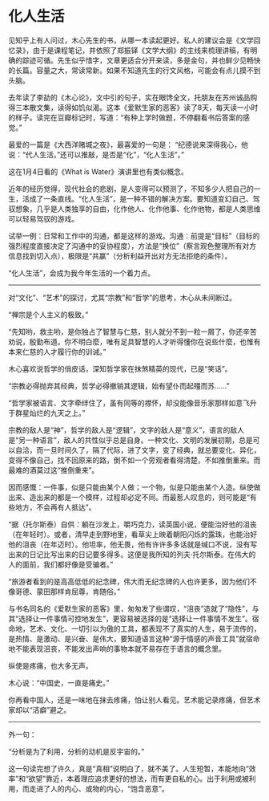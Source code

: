 # 化人生活

见知乎上有人问过，木心先生的书，从哪一本读起更好。私人的建议会是《文学回忆录》，由于是课程笔记，并依照了郑振铎《文学大纲》的主线来梳理讲稿，有明确的踪迹可循。先生似乎惜字，文章更适合分开来读，多是金句，并也鲜少见畅快的长篇。容量之大，常读常新。如果不知道先生的行文风格，可能会有点儿摸不到头脑。

去年读了李劼的《木心论》，文中引的句子，实在眼馋全文，托朋友在苏州诚品购得三本散文集，读得如饥似渴。这本《爱默生家的恶客》读了8天，每天读一小时的样子。读完在豆瓣标记时，写道：“有种上学时做题，不停翻看书后答案的感觉。”

最爱的一篇是《大西洋赌城之夜》，最喜爱的一句是：
  “纪德说来深得我心，他说：“代人生活。”还可以推敲，是否是“化”，“化人生活”。”

这在1月4日看的《What is Water》演讲里也有类似概念。

近年的经历觉得，现代社会的悲剧，是人变得可以预测了，不知多少人把自己的一生，活成了一条直线。“化人生活”，是一种不错的解决方案。要知道变幻自己、驾驭想象，几乎是人类独享的自由，化作他人、化作他事、化作他物，都是人类思维可以轻易驾驭的游戏。

试举一例：日常和工作中的沟通，都是这样的游戏。沟通：前提是“目标”（目标的强烈程度直接决定了沟通中的妥协程度），方法是“换位”（察言观色整理所有对方信息找到切入点），极限是“共赢”（分析利益开出对方无法拒绝的条件）。

“化人生活”，会成为我今年生活的一个着力点。

-----

对“文化”、“艺术”的探讨，尤其“宗教”和“哲学”的思考，木心从未间断过。

  “禅宗是个人主义的极致。”

  “先知哟，救主哟，是你独占了智慧与仁慈，别人就分不到一粒一屑了，你还辛苦劝说，殷勤布道。你不明白麼，唯有足具智慧的人才听得懂你在说些什麼，也惟有本来仁慈的人才履行你的训诫。”

木心喜欢说哲学的俏皮话，深知哲学家在抹煞精英的现代，已是“笑话”。

  “宗教必得抛弃其经典，哲学必得撤销其逻辑，始有望仆而起殭而苏……”

  “哲学家被语言、文字牵绊住了，虽有同等的襟怀，却没能像音乐家那样如意飞升于群星灿烂的九天之上。”

宗教的敌人是“神”，哲学的敌人是“逻辑”，文字的敌人是“意义”，语言的敌人是“另一种语言”，敌人的共性似乎总是自身。一种文化、文明的发展初期，总是可以自洽，而一旦时间久了，隔了代际，进了文字，变了经典，就总要变化、异化，变得不像自己，找不回原来的路，倒不如一个旁观者看得清楚，不如推倒重来。而最难的酒莫过这“推倒重来”。

因而感慨：一件事，似是只能由某个人做；一个物，似是只能由某个人造。纵使做出来、造出来的都是一个模样，过程却必定不同。而最惹人叹息的，则可能是“有些地方，不会再有人抵达”。

  “据（托尔斯泰）自供：躺在沙发上，嚼巧克力，读英国小说，便能治好他的沮丧（在年轻时）。或者，清早走到野地里，看草尖上映着朝阳闪烁的露珠，也能治好他的沮丧（在年迈时）。他坦率，他无畏，他有许许多多话就是缄口不说，没有写出来的日记比写出来的日记要多得多。这便是我所知的列夫·托尔斯泰。在伟大的人的面前，我们都好像是受骗者。”

  “旅游者看到的是高高低低的纪念碑，伟大而无纪念碑的人也许更多，因为他们不像哥德、蒙田那样肯屈尊，肯随俗。”

与书名同名的《爱默生家的恶客》里，匆匆发了些谓叹，“沮丧”造就了“隐性”，与其“选择让一件事情可控地发生”，更容易被选择的是“选择让一件事情不发生”。宿命地，艺术、文化、一切引以为傲的工具，都表现不了真实的人生，易于流传的，是热情、是激动、是兴奋、是伟大，要知道语言这种“源于情感的声音工具”就宿命地不能表现沮丧，不能发出声响的事物本就不易存在于语言的概念里。

纵使是疼痛，也大多无声。

木心说：“中国史，一直是痛史。”

你再看中国人，还是一味地在抹去疼痛，怕让别人看见。艺术能记录疼痛，但艺术家却以“洁癖”避之。

-----

外一句：

“分析是为了利用，分析的动机是反宇宙的。”

这一句读完想了许久，真是“真相”说明白了，就不美了。人生短暂，本能地向“效率”和“欲望”靠近，本着理应追求更好的想法，而有更自私的心。出于利用或被利用，而走进了人的内心、或物的内心，“饱含恶意”。
